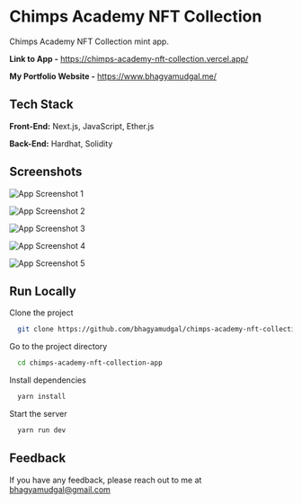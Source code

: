 
# Chimps Academy NFT Collection

Chimps Academy NFT Collection mint app.

**Link to App -** https://chimps-academy-nft-collection.vercel.app/

**My Portfolio Website -** https://www.bhagyamudgal.me/




## Tech Stack

**Front-End:** Next.js, JavaScript, Ether.js

**Back-End:** Hardhat, Solidity


## Screenshots

![App Screenshot 1](https://i.imgur.com/u3zPIvL.png)

![App Screenshot 2](https://i.imgur.com/ZtivyAQ.png)

![App Screenshot 3](https://i.imgur.com/LzchW20.png)

![App Screenshot 4](https://i.imgur.com/88PmCBg.png)

![App Screenshot 5](https://i.imgur.com/3t4qBd4.png)


## Run Locally

Clone the project

```bash
  git clone https://github.com/bhagyamudgal/chimps-academy-nft-collection-app.git
```

Go to the project directory

```bash
  cd chimps-academy-nft-collection-app
```

Install dependencies

```bash
  yarn install
```

Start the server

```bash
  yarn run dev
```


## Feedback

If you have any feedback, please reach out to me at bhagyamudgal@gmail.com

